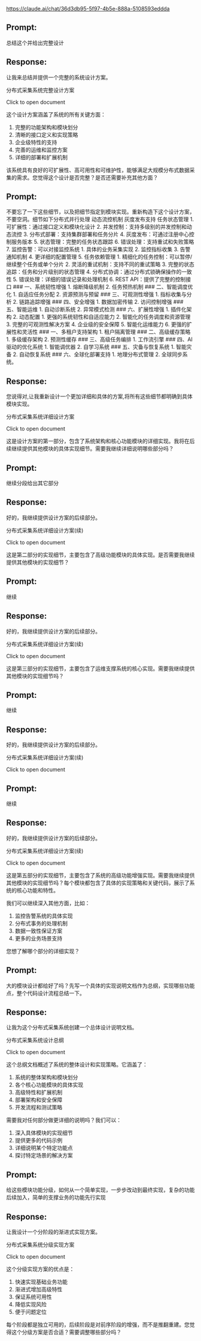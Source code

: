 https://claude.ai/chat/36d3db95-5f97-4b5e-888a-5108593eddda
## Prompt:
总结这个并给出完整设计

## Response:
让我来总结并提供一个完整的系统设计方案。

分布式采集系统完整设计方案

Click to open document

这个设计方案涵盖了系统的所有关键方面：

1.  完整的功能架构和模块划分
2.  清晰的接口定义和实现策略
3.  企业级特性的支持
4.  完善的运维和监控方案
5.  详细的部署和扩展机制

该系统具有良好的可扩展性、高可用性和可维护性，能够满足大规模分布式数据采集的需求。您觉得这个设计是否完整？是否还需要补充其他方面？

## Prompt:
不要忘了一下这些细节，以及把细节指定到模块实现。重新构造下这个设计方案，不要空洞。细节如下分布式并行处理 动态流控机制 灰度发布支持 任务状态管理 1. 可扩展性：通过接口定义和模块化设计 2. 并发控制：支持多级别的并发控制和动态流控 3. 分布式部署：支持集群部署和任务分片 4. 灰度发布：可通过注册中心控制服务版本 5. 状态管理：完整的任务状态跟踪 6. 错误处理：支持重试和失败策略 7. 监控告警：可以对接监控系统 1. 具体的业务采集实现 2. 监控指标收集 3. 告警通知机制 4. 更详细的配置管理 5. 任务依赖管理 1. 精细化的任务控制：可以暂停/继续整个任务或单个分片 2. 灵活的重试机制：支持不同的重试策略 3. 完整的状态追踪：任务和分片级别的状态管理 4. 分布式协调：通过分布式锁确保操作的一致性 5. 错误处理：详细的错误记录和处理机制 6. REST API：提供了完整的控制接口 ### 一、系统韧性增强 1. 熔断降级机制 2. 任务预热机制 ### 二、智能调度优化 1. 自适应任务分配 2. 资源预测与预留 ### 三、可观测性增强 1. 指标收集与分析 2. 链路追踪增强 ### 四、安全增强 1. 数据加密传输 2. 访问控制增强 ### 五、智能运维 1. 自动诊断系统 2. 异常模式检测 ### 六、扩展性增强 1. 插件化架构 2. 动态配置 1. 更强的系统韧性和自适应能力 2. 智能化的任务调度和资源管理 3. 完整的可观测性解决方案 4. 企业级的安全保障 5. 智能化运维能力 6. 更强的扩展性和灵活性 ### 一、多租户支持架构 1. 租户隔离管理 ### 二、高级缓存策略 1. 多级缓存架构 2. 预测性缓存 ### 三、高级任务编排 1. 工作流引擎 ### 四、AI驱动的优化系统 1. 智能调优器 2. 自学习系统 ### 五、灾备与恢复系统 1. 智能灾备 2. 自动恢复系统 ### 六、全球化部署支持 1. 地理分布式管理 2. 全球同步系统。

## Response:
您说得对,让我重新设计一个更加详细和具体的方案,将所有这些细节都明确到具体模块实现。

分布式采集系统详细设计方案

Click to open document

这是设计方案的第一部分，包含了系统架构和核心功能模块的详细实现。我将在后续继续提供其他模块的具体实现细节。需要我继续详细说明哪些部分吗？

## Prompt:
继续分段给出其它部分

## Response:
好的，我继续提供设计方案的后续部分。

分布式采集系统详细设计方案(续)

Click to open document

这是第二部分的实现细节，主要包含了高级功能模块的具体实现。是否需要我继续提供其他模块的实现细节？

## Prompt:
继续

## Response:
好的，我继续提供设计方案的后续部分。

分布式采集系统详细设计方案(续)

Click to open document

这是第三部分的实现细节，主要包含了运维支撑系统的核心实现。需要我继续提供其他模块的实现细节吗？

## Prompt:
继续

## Response:
好的，我继续提供设计方案的后续部分。

分布式采集系统详细设计方案(续)

Click to open document

## Prompt:
继续

## Response:
好的，我继续提供设计方案的后续部分。

分布式采集系统详细设计方案(续)

Click to open document

这是第五部分的实现细节，主要包含了系统的高级功能增强实现。需要我继续提供其他模块的实现细节吗？每个模块都包含了具体的实现策略和关键代码，展示了系统的核心功能和特性。

我们可以继续深入其他方面，比如：

1.  监控告警系统的具体实现
2.  分布式事务的处理机制
3.  数据一致性保证方案
4.  更多的业务场景支持

您想了解哪个部分的详细实现？

## Prompt:
大的模块设计都给好了吗？先写一个具体的实现说明文档作为总纲，实现哪些功能点，整个代码设计流程总结一下。

## Response:
让我为这个分布式采集系统创建一个总体设计说明文档。

分布式采集系统设计总纲

Click to open document

这个总纲文档概述了系统的整体设计和实现策略。它涵盖了：

1.  系统的整体架构和模块划分
2.  各个核心功能模块的具体实现
3.  高级特性和扩展机制
4.  部署架构和安全保障
5.  开发流程和测试策略

需要我对任何部分做更详细的说明吗？我们可以：

1.  深入具体模块的实现细节
2.  提供更多的代码示例
3.  详细说明某个特定功能点
4.  探讨特定场景的解决方案

## Prompt:
给这些模块功能分级，如何从一个简单实现，一步步改动到最终实现，复杂的功能后续加入，简单的支撑业务的功能先行实现

## Response:
让我设计一个分阶段的渐进式实现方案。

分布式采集系统分级实现方案

Click to open document

这个分级实现方案的优点是：

1.  快速实现基础业务功能
2.  渐进式增加高级特性
3.  保证系统可用性
4.  降低实现风险
5.  便于问题定位

每个阶段都是独立可用的，后续阶段是对前序阶段的增强，而不是推翻重建。您觉得这个分级方案是否合适？需要调整哪些部分吗？


